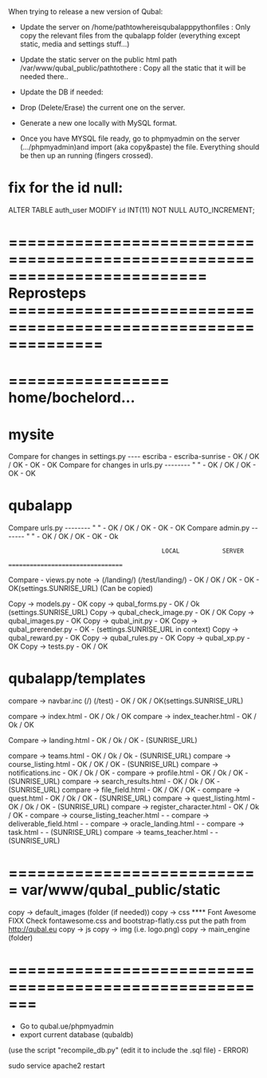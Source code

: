 When trying to release a new version of Qubal:

- Update the server on /home/pathtowhereisqubalapppythonfiles : Only copy the relevant files from the qubalapp folder (everything except static, media and settings stuff...)

- Update the static server on the public html path /var/www/qubal_public/pathtothere : Copy all the static that it will be needed there..

- Update the DB if needed: 
- Drop (Delete/Erase) the current one on the server. 
- Generate a new one locally with MySQL format. 
- Once you have MYSQL file ready, go to phpmyadmin on the server (.../phpmyadmin)and import (aka copy&paste) the file. Everything should be then up an running (fingers crossed).

fix for the id null:
====================
ALTER TABLE auth_user MODIFY `id` INT(11) NOT NULL AUTO_INCREMENT;


=========================================================================
Reprosteps ==============================================================
=========================================================================

=================
home/bochelord...
=================

mysite
======
Compare for changes in settings.py ---- escriba - escriba-sunrise - OK / OK / OK - OK - OK
Compare for changes in urls.py --------    "            "         - OK / OK / OK - OK - OK


qubalapp
========
Compare urls.py --------	"       "	        - OK / OK / OK - OK - OK
Compare admin.py -------	"	"				- OK / OK / OK - OK - Ok

											   LOCAL			SERVER
											================================
Compare - views.py               note ->	(/landing/)		(/test/landing/)    - OK / OK / OK - OK - OK(settings.SUNRISE_URL) (Can be copied)

Copy -> models.py 								- OK
copy -> qubal_forms.py 							- OK / Ok (settings.SUNRISE_URL)
Copy -> qubal_check_image.py 					- OK / OK
Copy -> qubal_images.py 						- OK
Copy -> qubal_init.py 							- OK
Copy -> qubal_prerender.py 						- OK - (settings.SUNRISE_URL in context)
Copy -> qubal_reward.py 						- OK
Copy -> qubal_rules.py 							- OK
Copy -> qubal_xp.py 							- OK
Copy -> tests.py 								- OK / OK


qubalapp/templates
==================

compare -> navbar.inc				(/)			(/test)                         - OK / OK / OK(settings.SUNRISE_URL)
 
compare -> index.html 															- OK / Ok / OK
compare -> index_teacher.html 													- OK / Ok / OK

Compare -> landing.html															- OK / Ok / OK - (SUNRISE_URL)

compare -> teams.html 															- OK / Ok / Ok - (SUNRISE_URL)
compare -> course_listing.html 													- OK / OK / OK - (SUNRISE_URL)
compare -> notifications.inc 													- OK / Ok / OK - 
compare -> profile.html 														- OK / Ok / OK - (SUNRISE_URL)
compare -> search_results.html 													- OK / Ok / OK - (SUNRISE_URL)
compare -> file_field.html 														- OK / OK / OK - 
compare -> quest.html 															- OK / Ok / OK - (SUNRISE_URL)
compare -> quest_listing.html 													- OK / Ok / OK - (SUNRISE_URL)
compare -> register_character.html 												- OK / Ok / OK - 
compare -> course_listing_teacher.html 											- -
compare -> deliverable_field.html 												- - 
compare -> oracle_landing.html 													- -
compare -> task.html 															- - (SUNRISE_URL)
compare -> teams_teacher.html 													- - (SUNRISE_URL)


===========================
var/www/qubal_public/static
===========================

copy -> default_images (folder (if needed))
copy -> css 																	**** Font Awesome FIXX Check fontawesome.css and bootstrap-flatly.css put the path from http://qubal.eu
copy -> js
copy -> img (i.e. logo.png)
copy -> main_engine (folder)

=======================================================
=======================================================

- Go to qubal.ue/phpmyadmin
- export current database (qubaldb)

(use the script "recompile_db.py" (edit it to include the .sql file) - ERROR)

sudo service apache2 restart